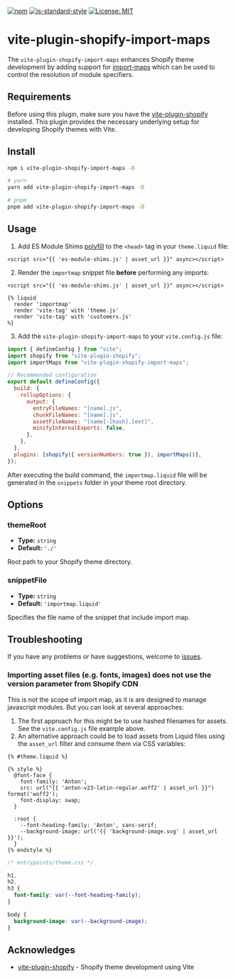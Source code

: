 [![npm](https://img.shields.io/npm/v/vite-plugin-shopify-import-maps?color=brightgreen)](https://www.npmjs.com/package/vite-plugin-shopify-import-maps) [![js-standard-style](https://img.shields.io/badge/code%20style-standard-brightgreen.svg)](https://standardjs.com) [![License: MIT](https://img.shields.io/badge/License-MIT-yellow.svg)](https://opensource.org/licenses/MIT)

# vite-plugin-shopify-import-maps

The `vite-plugin-shopify-import-maps` enhances Shopify theme development by adding support for [import-maps](https://github.com/WICG/import-maps) which can be used to control the resolution of module specifiers.

## Requirements

Before using this plugin, make sure you have the [vite-plugin-shopify](https://github.com/barrel/shopify-vite/tree/main/packages/vite-plugin-shopify) installed. This plugin provides the necessary underlying setup for developing Shopify themes with Vite.

## Install

```bash
npm i vite-plugin-shopify-import-maps -D

# yarn
yarn add vite-plugin-shopify-import-maps -D

# pnpm
pnpm add vite-plugin-shopify-import-maps -D
```

## Usage

1. Add ES Module Shims [polyfill](https://github.com/guybedford/es-module-shims#usage) to the `<head>` tag in your `theme.liquid` file:

```liquid
<script src="{{ 'es-module-shims.js' | asset_url }}" async></script>
```

2. Render the `importmap` snippet file **before** performing any imports:

```liquid
<script src="{{ 'es-module-shims.js' | asset_url }}" async></script>

{% liquid
  render 'importmap'
  render 'vite-tag' with 'theme.js'
  render 'vite-tag' with 'customers.js'
%}
```

3. Add the `vite-plugin-shopify-import-maps` to your `vite.config.js` file:

```js
import { defineConfig } from "vite";
import shopify from "vite-plugin-shopify";
import importMaps from "vite-plugin-shopify-import-maps";

// Recommended configuration
export default defineConfig({
  build: {
    rollupOptions: {
      output: {
        entryFileNames: "[name].js",
        chunkFileNames: "[name].js",
        assetFileNames: "[name]-[hash].[ext]",
        minifyInternalExports: false,
      },
    },
  },
  plugins: [shopify({ versionNumbers: true }), importMaps()],
});
```

After executing the build command, the `importmap.liquid` file will be generated in the `snippets` folder in your theme root directory.

## Options

### themeRoot

- **Type:** `string`
- **Default:** `'./'`

Root path to your Shopify theme directory.

### snippetFile

- **Type:** `string`
- **Default:** `'importmap.liquid'`

Specifies the file name of the snippet that include import map.

## Troubleshooting

If you have any problems or have suggestions, welcome to [issues](https://github.com/slavamak/vite-plugin-shopify-import-maps/issues).

### Importing asset files (e.g. fonts, images) does not use the version parameter from Shopify CDN

This is not the scope of import map, as it is are designed to manage javascript modules. But you can look at several approaches:

1. The first approach for this might be to use hashed filenames for assets. See the `vite.config.js` file example above.
2. An alternative approach could be to load assets from Liquid files using the `asset_url` filter and consume them via CSS variables:

```liquid
{% #theme.liquid %}

{% style %}
  @font-face {
    font-family: 'Anton';
    src: url("{{ 'anton-v23-latin-regular.woff2' | asset_url }}") format('woff2');
    font-display: swap;
  }

  :root {
    --font-heading-family: 'Anton', sans-serif;
    --background-image: url('{{ 'background-image.svg' | asset_url }}');
  }
{% endstyle %}
```

```css
/* entrypoints/theme.css */

h1,
h2,
h3 {
  font-family: var(--font-heading-family);
}

body {
  background-image: var(--background-image);
}
```

## Acknowledges

- [vite-plugin-shopify](https://github.com/barrel/shopify-vite) - Shopify theme development using Vite
